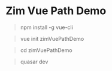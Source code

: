 # Zim Vue Path Demo

> npm install -g vue-cli

> vue init zimVuePathDemo

> cd zimVuePathDemo

> quasar dev
